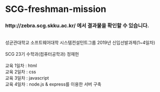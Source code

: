 # SCG-freshman-mission
<h3>http://zebra.scg.skku.ac.kr/ 에서 결과물을 확인할 수 있습니다.</h3>
<br>
성균관대학교 소프트웨어대학 시스템컨설턴트그룹 2019년 신입선발과제(1~4일차) <br>
<br>
SCG 23기 수학과(컴퓨터공학과) 정재헌 <br>
<br>
교육 1일차 : html <br>
교육 2일차 : css <br>
교육 3일차 : javascript <br>
교육 4일차 : node.js &amp; express를 이용한 서버 구축
